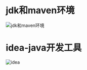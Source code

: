 # jdk和maven环境

![jdk和maven环境](https://s3.bmp.ovh/imgs/2022/01/636c8e867e5edc7a.png)

# idea-java开发工具

![idea](https://s3.bmp.ovh/imgs/2022/01/dfb4201ef690ad67.png)